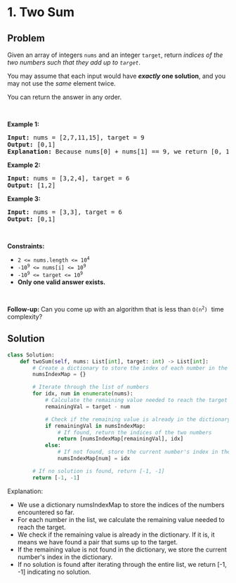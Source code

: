 # 1. Two Sum

## Problem

<p>Given an array of integers <code>nums</code>&nbsp;and an integer <code>target</code>, return <em>indices of the two numbers such that they add up to <code>target</code></em>.</p>

<p>You may assume that each input would have <strong><em>exactly</em> one solution</strong>, and you may not use the <em>same</em> element twice.</p>

<p>You can return the answer in any order.</p>

<p>&nbsp;</p>
<p><strong class="example">Example 1:</strong></p>

<pre>
<strong>Input:</strong> nums = [2,7,11,15], target = 9
<strong>Output:</strong> [0,1]
<strong>Explanation:</strong> Because nums[0] + nums[1] == 9, we return [0, 1].
</pre>

<p><strong class="example">Example 2:</strong></p>

<pre>
<strong>Input:</strong> nums = [3,2,4], target = 6
<strong>Output:</strong> [1,2]
</pre>

<p><strong class="example">Example 3:</strong></p>

<pre>
<strong>Input:</strong> nums = [3,3], target = 6
<strong>Output:</strong> [0,1]
</pre>

<p>&nbsp;</p>
<p><strong>Constraints:</strong></p>

<ul>
    <li><code>2 &lt;= nums.length &lt;= 10<sup>4</sup></code></li>
    <li><code>-10<sup>9</sup> &lt;= nums[i] &lt;= 10<sup>9</sup></code></li>
    <li><code>-10<sup>9</sup> &lt;= target &lt;= 10<sup>9</sup></code></li>
    <li><strong>Only one valid answer exists.</strong></li>
</ul>

<p>&nbsp;</p>
<strong>Follow-up:&nbsp;</strong>Can you come up with an algorithm that is less than <code>O(n<sup>2</sup>)</code><font face="monospace">&nbsp;</font>time complexity?

## Solution

```python
class Solution:
    def twoSum(self, nums: List[int], target: int) -> List[int]:
        # Create a dictionary to store the index of each number in the list
        numsIndexMap = {}

        # Iterate through the list of numbers
        for idx, num in enumerate(nums):
            # Calculate the remaining value needed to reach the target
            remainingVal = target - num

            # Check if the remaining value is already in the dictionary
            if remainingVal in numsIndexMap:
                # If found, return the indices of the two numbers
                return [numsIndexMap[remainingVal], idx]
            else:
                # If not found, store the current number's index in the dictionary
                numsIndexMap[num] = idx

        # If no solution is found, return [-1, -1]
        return [-1, -1]
```

Explanation:

- We use a dictionary numsIndexMap to store the indices of the numbers encountered so far.
- For each number in the list, we calculate the remaining value needed to reach the target.
- We check if the remaining value is already in the dictionary. If it is, it means we have found a pair that sums up to the target.
- If the remaining value is not found in the dictionary, we store the current number's index in the dictionary.
- If no solution is found after iterating through the entire list, we return [-1, -1] indicating no solution.
